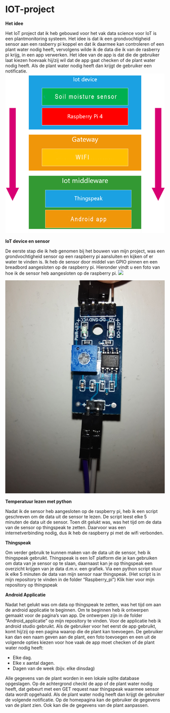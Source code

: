 # IOT-project
**Het idee**

Het IoT project dat ik heb gebouwd voor het vak data science voor IoT is een plantmonitoring systeem.
Het idee is dat ik een grondvochtigheid sensor aan een rasberry pi koppel en dat ik daarmee kan controleren of een plant water nodig heeft, vervolgens wilde ik de data die ik van de rasberry pi krijg, in een app verwerken. Het idee van de app is dat die de gebruiker laat kiezen hoevaak hij/zij wil dat de app gaat checken of de plant water nodig heeft. Als de plant water nodig heeft dan krijgt de gebruiker een notificatie.
![](/Raspberry_pi/Images/data_pipeline.png)

**IoT device en sensor**

De eerste stap die ik heb genomen bij het bouwen van mijn project, was een grondvochtigheid sensor op een raspberry pi aansluiten en kijken of er water te vinden is. Ik heb de sensor door middel van GPIO pinnen en een breadbord aangesloten op de raspberry pi. Hieronder vindt u een foto van hoe ik de sensor heb aangesloten op de raspberry pi.
![](/Raspberry_pi/Images/raspberry_pi_to_sensor.png)

![](/Raspberry_pi/Images/sensor_connection.jpg)

**Temperatuur lezen met python**

Nadat ik de sensor heb aangesloten op de raspberry pi, heb ik een script geschreven om de data uit de sensor te lezen. De script leest elke 5 minuten de data uit de sensor. Toen dit gelukt was, was het tijd om de data van de sensor op thingspeak te zetten. Daarvoor was een internetverbinding nodig, dus ik heb de raspberry pi met de wifi verbonden. 

**Thingspeak**

Om verder gebruik te kunnen maken van de data uit de sensor, heb ik thingspeak gebruikt. Thingspeak is een IoT platform die je kan gebruiken om data van je sensor op te slaan, daarnaast kan je op thingspeak een overzicht krijgen van je data d.m.v. een grafiek. Via een python script stuur ik elke 5 minuten de data van mijn sensor naar thingspeak. (Het script is in mijn repository te vinden in de folder “Raspberry_pi”)
Klik hier voor mijn repository op thingspeak

**Android Applicatie**

Nadat het gelukt was om data op thingspeak te zetten, was het tijd om aan de android applicatie te beginnen. Om te beginnen heb ik ontwerpen gemaakt voor de pagina’s van app. De ontwerpen zijn in de folder “Android_applicatie” op mijn repository te vinden. Voor de applicatie heb ik android studio gebruikt. Als de gebruiker voor het eerst de app gebruikt, komt hij/zij op een pagina waarop die de plant kan toevoegen. De gebruiker kan dan een naam geven aan de plant, een foto toevoegen en een uit de volgende opties kiezen voor hoe vaak de app moet checken of de plant water nodig heeft: 
-	Elke dag.
-	Elke x aantal dagen.
-	Dagen van de week (bijv. elke dinsdag)

Alle gegevens van de plant worden in een lokale sqlite database opgeslagen.  Op de achtergrond checkt de app of de plant water nodig heeft, dat gebeurt met een GET request naar thingspeak waarmee sensor data wordt opgehaald. Als de plant water nodig heeft dan krijgt de gebruiker de volgende notificatie.
Op de homepagina kan de gebruiker de gegevens van de plant zien. Ook kan die de gegevens van de plant aanpassen.
